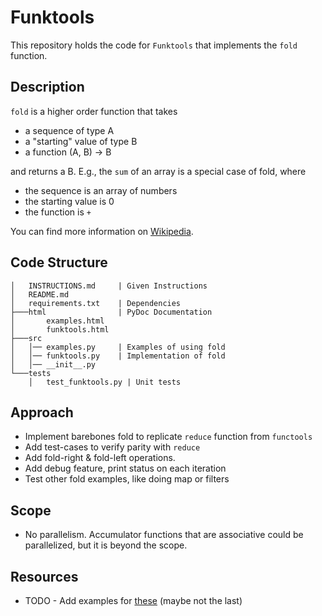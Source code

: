# Funktools

This repository holds the code for `Funktools` that implements the `fold` function.

## Description

`fold` is a higher order function that takes
* a sequence of type A
* a "starting" value of type B
* a function (A, B) -> B

and returns a B. E.g., the `sum` of an array is a special case of fold, where
* the sequence is an array of numbers
* the starting value is 0
* the function is `+`


You can find more information on [Wikipedia](https://en.wikipedia.org/wiki/Fold_(higher-order_function)).

## Code Structure
```console
│   INSTRUCTIONS.md     | Given Instructions
│   README.md           
│   requirements.txt    | Dependencies
├───html                | PyDoc Documentation
│       examples.html   
│       funktools.html
├───src
│   │── examples.py     | Examples of using fold
│   │── funktools.py    | Implementation of fold
│   │── __init__.py
└───tests
    │   test_funktools.py | Unit tests
```
## Approach

- Implement barebones fold to replicate `reduce` function from `functools`
- Add test-cases to verify parity with `reduce`
- Add fold-right & fold-left operations.
- Add debug feature, print status on each iteration
- Test other fold examples, like doing map or filters

## Scope

- No parallelism. Accumulator functions that are associative could be parallelized, but it is beyond the scope.

## Resources
- TODO - Add examples for [these](https://www.youtube.com/watch?v=46dksIrx6jQ) (maybe not the last) 
